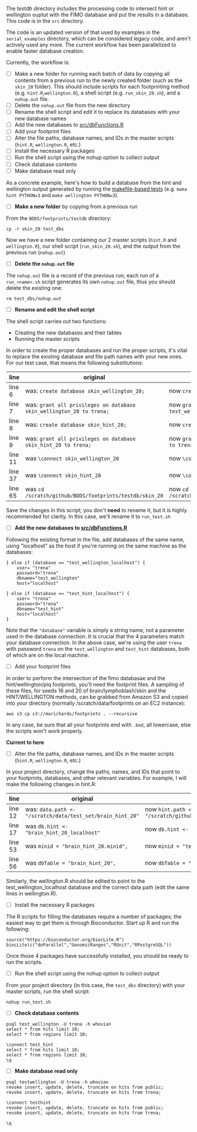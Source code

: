 The *testdb* directory includes the processing code to intersect hint or wellington ouptut with the FIMO database and put the results in a database. This code is in the `src` directory.

The code is an updated version of that used by examples in the `serial_examples` directory, which can be considered legacy code, and aren't actively used any more. The current workflow has been parallelized to enable faster database creation. 

Currently, the workflow is:

- [ ] Make a new folder for running each batch of data by copying all contents from a previous run to the newly created folder (such as the `skin_20` folder). This should include scripts for each footprinting method (e.g. `hint.R`,`wellington.R`), a shell script (e.g. `run_skin_20.sh`), and a `nohup.out` file. 
- [ ] Delete the `nohup.out` file from the new directory
- [ ] Rename the shell script and edit it to replace its databases with your new database names
- [ ] Add the new databases to [src/dbFunctions.R](https://github.com/PriceLab/BDDS/blob/master/footprints/testdb/src/dbFunctions.R)
- [ ] Add your footprint files
- [ ] Alter the file paths, database names, and IDs in the master scripts (`hint.R`, `wellington.R`, etc.) 
- [ ] Install the necessary R packages
- [ ] Run the shell script using the nohup option to collect output
- [ ] Check database contents
- [ ] Make database read only

As a concrete example, here's how to build a database from the hint and wellington output generated by running the [makefile-based tests](https://github.com/PriceLab/BDDS/tree/master/footprints/functionalTests) (e.g. `make hint PYTHON=3` and `make wellington PYTHON=3`).

- [ ] **Make a new folder** by copying from a previous run

From the `BDDS/footprints/testdb` directory:

```
cp -r skin_20 test_dbs
```

Now we have a new folder containing our 2 master scripts (`hint.R` and `wellington.R`), our shell script (`run_skin_20.sh`), and the output from the previous run (`nohup.out`)

- [ ] **Delete the `nohup.out` file**

The `nohup.out` file is a record of the previous run; each run of a `run_<name>.sh` script generates its own `nohup.out` file, thus you should delete the existing one:

```
rm test_dbs/nohup.out
```

- [ ] **Rename and edit the shell script** 

The shell script carries out two functions: 

- Creating the new databases and their tables
- Running the master scripts

In order to create the proper databases and run the proper scripts, it's vital to replace the existing database and file path names with your new ones. For our test case, that means the following substitutions:

line | original | new
---- | -------- | ---
line 6 | was: `create database skin_wellington_20;` | now `create database test_wellington;`
line 7 | was: `grant all privileges on database skin_wellington_20 to trena;` | now `grant all privileges on database test_wellington to trena;`
line 8 | was: `create database skin_hint_20;` | now `create database test_hint;`
line 9 | was: `grant all privileges on database skin_hint_20 to trena;` | now `grant all privileges on database test_hint to trena;`
line 11 | was `\connect skin_wellington_20` | now `\connect test_wellington`
line 37 | was `\connect skin_hint_20` | now `\connect test_hint`
line 65 | was `cd /scratch/github/BDDS/footprints/testdb/skin_20` | now `cd /scratch/github/BDDS/footprints/testdb/test_dbs`

Save the changes in this script; you don't **need** to rename it, but it is highly recommended for clarity. In this case, we'll rename it to `run_test.sh`

- [ ] **Add the new databases to [src/dbFunctions.R](https://github.com/PriceLab/BDDS/blob/master/footprints/testdb/src/dbFunctions.R)**

Following the existing format in the file, add databases of the same name, using "localhost" as the host if you're running on the same machine as the databases:

```
} else if (database == "test_wellington_localhost") {
    user= "trena"
    password="trena"
    dbname="test_wellington"
    host="localhost"

} else if (database == "test_hint_localhost") {
    user= "trena"
    password="trena"
    dbname="test_hint"
    host="localhost"
}
```

Note that the `"database"` variable is simply a string name, not a parameter used in the database connection. It is crucial that the 4 parameters match your database connection. In the above case, we're using the user `trena` with password `trena` on the `test_wellington` and `test_hint` databases, both of which are on the local machine. 

- [ ] Add your footprint files

In order to perform the intersection of the fimo databasae and the hint/wellington/piq footprints, you'll need the footprint files. A sampling of these files, for seeds 16 and 20 of brain/lymphoblash/skin and the HINT/WELLINGTON methods, can be grabbed from Amazon S3 and copied into your directory (normally /scratch/data/footprints on an EC2 instance):

`aws s3 cp s3://marichards/footprints . --recursive`

In any case, be sure that all your footprints end with `.bed`, all lowercase, else the scripts won't work properly. 

**Current to here**

- [ ] Alter the file paths, database names, and IDs in the master scripts (`hint.R`, `wellington.R`, etc.) 

In your project directory, change the paths, names, and IDs that point to your footprints, databases, and other relevant variables. For example, I will make the following changes in hint.R:

line | original | new
---- | -------- | ---
line 12 | was: `data.path <- "/scratch/data/test_set/brain_hint_20"` | now `hint.path <- "/scratch/github/BDDS/footprints/functionalTests/output/hint"`
line 17 | was `db.hint <- "brain_hint_20_localhost"` | now `db.hint <- "test_hint_localhost"`
line 53 | was `minid = "brain_hint_20.minid",` | now `minid = "testexample.filler.minid",`
line 56 | was `dbTable = "brain_hint_20",` | now `dbTable = "test_hint",`

Similarly, the wellington.R should be edited to point to the test_wellington_localhost database and the correct data path (edit the same lines in wellington.R).

- [ ] Install the necessary R packages

The R scripts for filling the databases require a number of packages; the easiest way to get them is through Bioconductor. Start up R and run the following:

```
source("https://bioconductor.org/biocLite.R")
biocLite(c("doParallel","GenomicRanges","RUnit","RPostgreSQL"))
```

Once those 4 packages have successfully installed, you should be ready to run the scripts. 

- [ ] Run the shell script using the nohup option to collect output

From your project directory (in this case, the `test_dbs` directory) with your master scripts, run the shell script:

```
nohup run_test.sh
```

- [ ] **Check database contents**
```
psql test_wellington -U trena -h whovian
select * from hits limit 10;
select * from regions limit 10;

\connect test_hint
select * from hits limit 10;
select * from regions limit 10;
\q
```

- [ ] **Make database read only**
```
psql testwellington -U trena -h whovian
revoke insert, update, delete, truncate on hits from public;
revoke insert, update, delete, truncate on hits from trena;

\connect testhint
revoke insert, update, delete, truncate on hits from public;
revoke insert, update, delete, truncate on hits from trena;

\q
```
